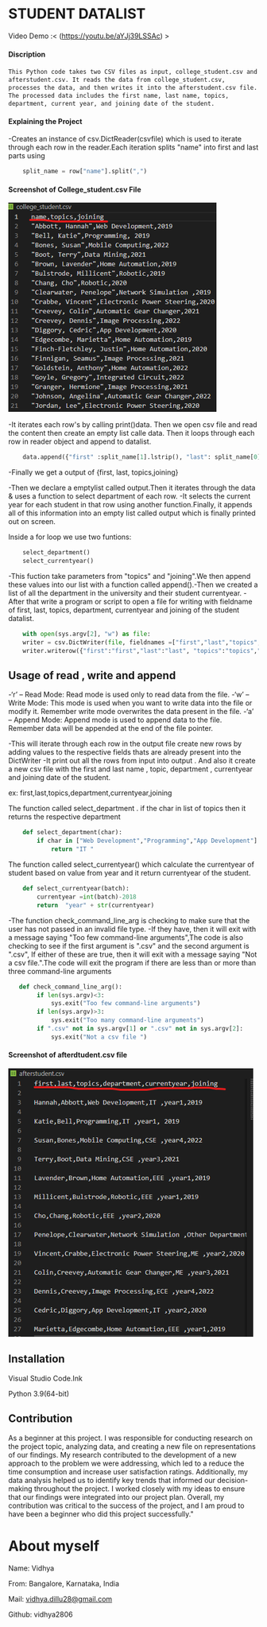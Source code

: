 # STUDENT DATALIST
Video Demo :< (https://youtu.be/aYJj39LSSAc) >
#### Discription
    This Python code takes two CSV files as input, college_student.csv and afterstudent.csv. It reads the data from college_student.csv, processes the data, and then writes it into the afterstudent.csv file. The processed data includes the first name, last name, topics, department, current year, and joining date of the student.

#### Explaining the Project
-Creates an instance of csv.DictReader(csvfile) which is used to iterate through each row in the reader.Each iteration splits "name" into first and last parts using
```python
    split_name = row["name"].split(",")
```
#### Screenshot of College_student.csv File

![college_student.csv file ](Screenshot%20of%20intput%20collegestudentfile.png)


-It iterates each row's by calling print()data. Then we open csv file and read the content then create an empty list calle data. Then it loops through each row in reader object and append to datalist.
```python
    data.append({"first" :split_name[1].lstrip(), "last": split_name[0], "topics": row["topics"],"joining": row["joining"]})
```
-Finally we get a output of {first, last, topics,joining}

-Then we declare a emptylist called output.Then it iterates through the data & uses a function to select department of each row.
-It selects the current year for each student in that row using another function.Finally, it appends all of this information into an empty list called output which is finally printed out on screen.

Inside a for loop we use two funtions:
```python
    select_department()
    select_currentyear()
```
-This fuction take parameters from "topics" and "joining".We then append these values into our list with a function called append().-Then we created a list of all the department in the university and their student currentyear.
-After that write a program or script to open a file for writing with fieldname of first, last, topics, department, currentyear and joining of the student datalist.
```python
    with open(sys.argv[2], "w") as file:
    writer = csv.DictWriter(file, fieldnames =["first","last","topics","department","currentyear","joining"])
    writer.writerow({"first":"first","last":"last", "topics":"topics","department":"department", "currentyear":"currentyear","joining":"joining",})
```
## Usage of read , write and append
-‘r’ – Read Mode: Read mode is used only to read data from the file.
-‘w’ – Write Mode: This mode is used when you want to write data into the file or modify it. Remember write mode overwrites the data
       present in the file.
-‘a’ – Append Mode: Append mode is used to append data to the file. Remember data will be appended at the end of the file pointer.


-This will iterate through each row in the output file create new rows by adding values to the respective fields thats are already present into the DictWriter
-It print out all the rows from input into output . And also it create a new csv file with the first and last name , topic, department , currentyear and joining date of the student.

ex: first,last,topics,department,currentyear,joining

The function called select_department . if the char in list of topics then it returns the respective department
```python
    def select_department(char):
        if char in ["Web Development","Programming","App Development"]:
            return "IT "
```
The function called select_currentyear() which calculate the currentyear of student based on value from year and it return currentyear of the student.
```python
    def select_currentyear(batch):
        currentyear =int(batch)-2018
        return  "year" + str(currentyear)
```
-The function check_command_line_arg is checking to make sure that the user has not passed in an invalid file type.
-If they have, then it will exit with a message saying "Too few command-line arguments",The code is also checking to see if the first argument is ".csv" and the second argument is ".csv", If either of these are true, then it will exit with a message saying "Not a csv file.".The code will exit the program if there are less than or more than three command-line arguments
```python
   def check_command_line_arg():
        if len(sys.argv)<3:
            sys.exit("Too few command-line arguments")
        if len(sys.argv)>3:
            sys.exit("Too many command-line arguments")
        if ".csv" not in sys.argv[1] or ".csv" not in sys.argv[2]:
            sys.exit("Not a csv file ")
```
#### Screenshot of afterdtudent.csv file

![afterdtudent.csv file](Screenshot%20afterstudent.png)


## Installation

Visual Studio Code.Ink

Python 3.9(64-bit)

## Contribution

As a beginner at this project. I was responsible for conducting research on the project topic, analyzing data, and creating a new file on representations of our findings. My research contributed to the development of a new approach to the problem we were addressing, which led to a reduce the time consumption and increase user satisfaction ratings. Additionally, my data analysis helped us to identify key trends that informed our decision-making throughout the project. I worked closely with my ideas to ensure that our findings were integrated into our project plan. Overall, my contribution was critical to the success of the project, and I am proud to have been a beginner who did this project successfully."



# About myself

 Name: Vidhya

 From: Bangalore, Karnataka, India

 Mail: vidhya.dillu28@gmail.com

 Github: vidhya2806